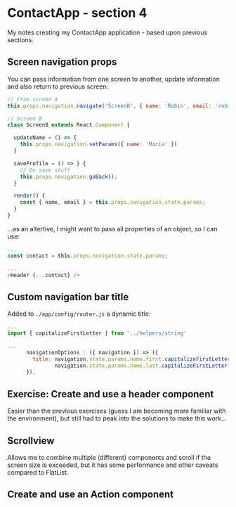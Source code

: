 # ContactApp - section 4

My notes creating my ContactApp application - based upon previous sections.

## Screen navigation props

You can pass information from one screen to another, update information and also return to previous screen:

~~~js
// From screen A
this.props.navigation.navigate('ScreenB', { name: 'Robin', email: 'robin@rdc.pt' });

// Screen B
class ScreenB extends React.Component {

  updateName = () => {
    this.props.navigation.setParams({ name: 'Maria' })
  }

  saveProfile = () => } {
    // Do save stuff
    this.props.navigation.goBack();
  }

  render() {
    const { name, email } = this.props.navigation.state.params;
  }
}
~~~

...as an altertive, I might want to pass all properties of an object, so I can use:

~~~js
...
const contact = this.props.navigation.state.params;

...
<Header {...contact} />
~~~

## Custom navigation bar title

Added to `./app/config/router.js` a dynamic title:

~~~js
...
import { capitalizeFirstLetter } from '../helpers/string'

...
      navigationOptions : ({ navigation }) => ({
        title: navigation.state.params.name.first.capitalizeFirstLetter() + " " + 
               navigation.state.params.name.last.capitalizeFirstLetter() ,
      }),
~~~

## Exercise: Create and use a header component

Easier than the previous exercises (guess I am becoming more familiar with the environment), but still had to peak into the solutions to make this work...

## Scrollview

Allows me to combine multiple (different) components and scroll if the screen size is exceeded, but it has some performance and other caveats compared to FlatList.

## Create and use an Action component

